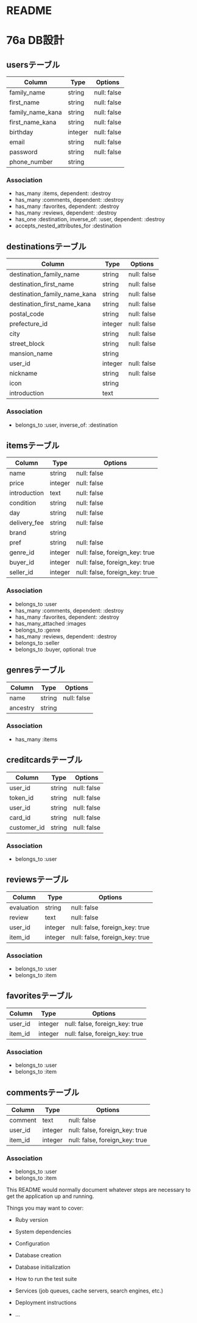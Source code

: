 # README

# 76a DB設計

## usersテーブル
|Column|Type|Options|
|------|----|-------|
|family_name|string|null: false|
|first_name|string|null: false|
|family_name_kana|string|null: false|
|first_name_kana|string|null: false|
|birthday|integer|null: false|
|email|string|null: false|
|password|string|null: false|
|phone_number|string||
### Association
- has_many :items, dependent: :destroy
- has_many :comments, dependent: :destroy
- has_many :favorites, dependent: :destroy
- has_many :reviews, dependent: :destroy
- has_one :destination, inverse_of: :user, dependent: :destroy
- accepts_nested_attributes_for :destination

## destinationsテーブル
|Column|Type|Options|
|------|----|-------|
|destination_family_name|string|null: false|
|destination_first_name|string|null: false|
|destination_family_name_kana|string|null: false|
|destination_first_name_kana|string|null: false|
|postal_code|string|null: false|
|prefecture_id|integer|null: false|
|city|string|null: false|
|street_block|string|null: false|
|mansion_name|string||
|user_id|integer|null: false|
|nickname|string|null: false|
|icon|string||
|introduction|text||
### Association
-  belongs_to :user, inverse_of: :destination

## itemsテーブル
|Column|Type|Options|
|------|----|-------|
|name|string|null: false|
|price|integer|null: false|
|introduction|text|null: false|
|condition|string|null: false|
|day|string|null: false|
|delivery_fee|string|null: false|
|brand|string|
|pref|string|null: false|
|genre_id|integer|null: false, foreign_key: true|
|buyer_id|integer|null: false, foreign_key: true|
|seller_id|integer|null: false, foreign_key: true|
### Association
- belongs_to :user
- has_many :comments, dependent: :destroy
- has_many :favorites, dependent: :destroy
- has_many_attached :images
- belongs_to :genre
- has_many :reviews, dependent: :destroy
- belongs_to :seller
- belongs_to :buyer, optional: true

## genresテーブル
|Column|Type|Options|
|------|----|-------|
|name|string|null: false|
|ancestry|string||
### Association
- has_many :items

## creditcardsテーブル
|Column|Type|Options|
|------|----|-------|
|user_id|string|null: false|
|token_id|string|null: false|
|user_id|string|null: false|
|card_id|string|null: false|
|customer_id|string|null: false|

### Association
- belongs_to :user

## reviewsテーブル
|Column|Type|Options|
|------|----|-------|
|evaluation|string|null: false|
|review|text|null: false|
|user_id|integer|null: false, foreign_key: true|
|item_id|integer|null: false, foreign_key: true|
### Association
- belongs_to :user
- belongs_to :item


## favoritesテーブル
|Column|Type|Options|
|------|----|-------|
|user_id|integer|null: false, foreign_key: true|
|item_id|integer|null: false, foreign_key: true|
### Association
- belongs_to :user
- belongs_to :item

## commentsテーブル
|Column|Type|Options|
|------|----|-------|
|comment|text|null: false|
|user_id|integer|null: false, foreign_key: true|
|item_id|integer|null: false, foreign_key: true|
### Association
- belongs_to :user
- belongs_to :item



This README would normally document whatever steps are necessary to get the
application up and running.

Things you may want to cover:

* Ruby version

* System dependencies

* Configuration

* Database creation

* Database initialization

* How to run the test suite

* Services (job queues, cache servers, search engines, etc.)

* Deployment instructions

* ...


